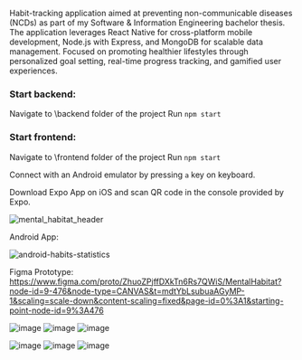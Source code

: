   Habit-tracking application aimed at preventing non-communicable diseases (NCDs) as part of my Software & Information Engineering bachelor thesis. The application leverages React Native for cross-platform mobile development, Node.js with Express, and MongoDB for scalable data management. Focused on promoting healthier lifestyles through personalized goal setting, real-time progress tracking, and gamified user experiences.

### Start backend:

Navigate to \backend folder of the project
Run `npm start`

### Start frontend:

Navigate to \frontend folder of the project
Run `npm start`

Connect with an Android emulator by pressing `a` key on keyboard.

Download Expo App on iOS and scan QR code in the console provided by Expo.

![mental_habitat_header](https://github.com/user-attachments/assets/71c382ee-d91e-46b6-ae64-103b3721549e)

Android App:

![android-habits-statistics](https://github.com/user-attachments/assets/8ed1139f-662f-4ec1-950e-6a8814baa013)

Figma Prototype: https://www.figma.com/proto/ZhuoZPjffDXkTn6Rs7QWiS/MentalHabitat?node-id=9-476&node-type=CANVAS&t=mdtYbLsubuaAGyMP-1&scaling=scale-down&content-scaling=fixed&page-id=0%3A1&starting-point-node-id=9%3A476


![image](https://github.com/user-attachments/assets/a7b76d13-159a-4a71-9f37-47cb192baeab)
![image](https://github.com/user-attachments/assets/80cae45a-826a-46e8-b42f-c750da658cfd)
![image](https://github.com/user-attachments/assets/919daa7b-a8ba-4bc8-8d2b-df6fb510dd2d)

![image](https://github.com/user-attachments/assets/f4c417b7-a219-481d-ad47-226c7979b57e)
![image](https://github.com/user-attachments/assets/2be1925e-3aac-4608-b2b7-e7e87321eaf6)
![image](https://github.com/user-attachments/assets/4c19f835-bc10-4035-92ba-ad6630e41038)
